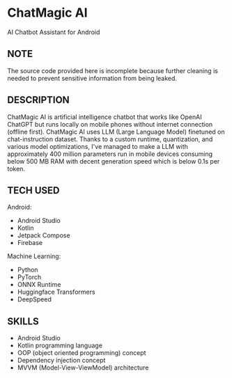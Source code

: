 # ChatMagic AI

AI Chatbot Assistant for Android 

## NOTE

The source code provided here is incomplete because further cleaning is needed to prevent sensitive information from being leaked.

## DESCRIPTION

ChatMagic AI is artificial intelligence chatbot that works like OpenAI ChatGPT but runs locally on mobile phones without internet connection (offline first). ChatMagic AI uses LLM (Large Language Model) finetuned on chat-instruction dataset. Thanks to a custom runtime, quantization, and various model optimizations, I've managed to make a LLM with approximately 400 million parameters run in mobile devices consuming below 500 MB RAM with decent generation speed which is below 0.1s per token.

## TECH USED

Android:
- Android Studio
- Kotlin
- Jetpack Compose
- Firebase

Machine Learning:
- Python
- PyTorch
- ONNX Runtime
- Huggingface Transformers
- DeepSpeed

## SKILLS

- Android Studio
- Kotlin programming language
- OOP (object oriented programming) concept
- Dependency injection concept
- MVVM (Model-View-ViewModel) architecture